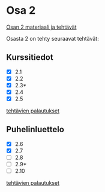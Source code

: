 # Osa 2

[Osan 2 materiaali ja tehtävät](https://fullstackopen.com/osa2)

Osasta 2 on tehty seuraavat tehtävät:

## Kurssitiedot

- [x] 2.1
- [x] 2.2
- [x] 2.3*
- [x] 2.4
- [x] 2.5

[tehtävien palautukset](kurssitiedot/)

## Puhelinluettelo

- [x] 2.6
- [x] 2.7
- [ ] 2.8
- [ ] 2.9*
- [ ] 2.10

[tehtävien palautukset](puhelinluettelo/)
